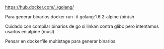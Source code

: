 https://hub.docker.com/_/golang/

Para generar binarios
docker run -it golang:1.6.2-alpine /bin/sh

Cuidado con compilar binarios de go si linkan contra glibc pero intentamos usarlos en alpine (musl)

Pensar en dockerfile multistage para generar binarios
